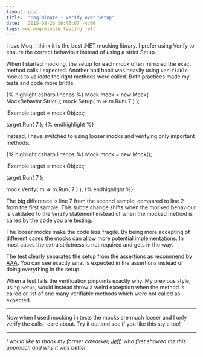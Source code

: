 ```yaml
---
layout: post
title:  "Moq Minute - Verify over Setup"
date:   2015-08-26 10:46:07 -4:00
tags: moq moq-minute testing jeff
---
```


I love Moq. I think it is the best .NET mocking library. I prefer using Verify
to ensure the correct behaviour instead of using a strict Setup.

When I started mocking, the setup for each mock often mirrored the exact
method calls I expected. Another bad habit was heavily using
``Verifiable`` mocks to validate the right methods were called. Both practices made my
tests and code more brittle.

{% highlight csharp linenos %}
Mock<IExample> mock = new Mock<IExample>( MockBehavior.Strict );
mock.Setup( m => m.Run( 7 ) );

IExample target = mock.Object;

target.Run( 7 );
{% endhighlight %}

Instead, I have switched to using looser mocks and verifying only important methods:

{% highlight csharp linenos %}
Mock<IExample> mock = new Mock<IExample>();

IExample target = mock.Object;

target.Run( 7 );

mock.Verify( m => m.Run( 7 ) );
{% endhighlight %}

The big difference is line 7 from the second sample, compared to line 2 from
the first sample. This subtle change shifts when the mocked behaviour is
validated to the ``Verify`` statement instead of when the mocked method is
called by the code you are testing.

The looser mocks make the code less fragile. By being more accepting of
different cases the mocks can allow more potential implementations. In most
cases the extra strictness is not required and gets in the way.

The test clearly separates the setup from the assertions as recommend by
[AAA][aaa]. You can see exactly what is expected in the assertions instead of
doing everything in the setup.

When a test fails the verification pinpoints exactly why. My previous style,
using ``Setup``, would instead throw a weird exception when the method is
called or list of one many verifiable methods which were not called as expected.

<hr />

Now when I used mocking in tests the mocks are much looser and I only verify
the calls I care about. Try it out and see if you like this style too!

<hr />

*I would like to thank my former coworker, [Jeff][jeff], who first showed me
this approach and why it was better.*

[aaa]: http://c2.com/cgi/wiki?ArrangeActAssert
[jeff]: http://www.beyondtechnicallycorrect.com/
